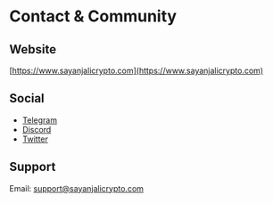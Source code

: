 # Contact & Community

## Website

[https://www.sayanjalicrypto.com](https://www.sayanjalicrypto.com)

## Social

- [Telegram](https://t.me/sayanjalicrypto)
- [Discord](https://discord.gg/sayanjalicrypto)
- [Twitter](https://twitter.com/sayanjalicrypto)

## Support

Email: [support@sayanjalicrypto.com](mailto:support@sayanjalicrypto.com)
